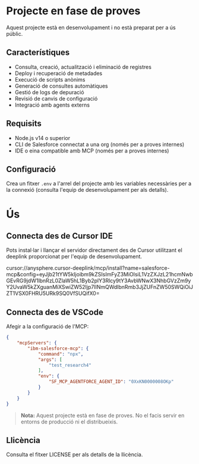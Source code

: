 # Projecte en fase de proves

Aquest projecte està en desenvolupament i no està preparat per a ús públic.

## Característiques

- Consulta, creació, actualització i eliminació de registres
- Deploy i recuperació de metadades
- Execució de scripts anònims
- Generació de consultes automàtiques
- Gestió de logs de depuració
- Revisió de canvis de configuració
- Integració amb agents externs

## Requisits

- Node.js v14 o superior
- CLI de Salesforce connectat a una org (només per a proves internes)
- IDE o eina compatible amb MCP (només per a proves internes)

## Configuració

Crea un fitxer `.env` a l'arrel del projecte amb les variables necessàries per a la connexió (consulta l'equip de desenvolupament per als detalls).

# Ús
## Connecta des de Cursor IDE

Pots instal·lar i llançar el servidor directament des de Cursor utilitzant el deeplink proporcionat per l'equip de desenvolupament.

cursor://anysphere.cursor-deeplink/mcp/install?name=salesforce-mcp&config=eyJjb21tYW5kIjoibm9kZSIsImFyZ3MiOlsiL1VzZXJzL21hcmNwbGEvRG9jdW1lbnRzL0ZlaW5hL1Byb2plY3Rlcy9tY3AvbWNwX3NhbGVzZm9yY2UvaW5kZXguanMiXSwiZW52Ijp7IlNmQWdlbnRmb3JjZUFnZW50SWQiOiJZT1VSX0FHRU5URk9SQ0VfSUQifX0=

## Connecta des de VSCode

Afegir a la configuració de l'MCP:

```json
{
	"mcpServers": {
		"ibm-salesforce-mcp": {
			"command": "npx",
			"args": [
				"test_research4"
			],
			"env": {
				"SF_MCP_AGENTFORCE_AGENT_ID": "0XxKN0000008OKp"
			}
		}
	}
}
```

> **Nota:** Aquest projecte està en fase de proves. No el facis servir en entorns de producció ni el distribueixis.

## Llicència

Consulta el fitxer LICENSE per als detalls de la llicència.
